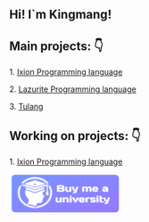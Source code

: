 <h2>Hi! I`m Kingmang!</h2>

<h2> Main projects: 👇</h2>

<p>1. <a href="https://github.com/IxionLang/Ixion">Ixion Programming language</a></p>

<p>2. <a href="https://github.com/ArtyomKingmang/Lazurite">Lazurite Programming language</a></p>

<p>3. <a href="https://github.com/ArtyomKingmang/Tulang">Tulang</a></p>


<h2> Working on projects: 👇</h2>

<p>1. <a href="https://github.com/IxionLang/Ixion">Ixion Programming language</a></p>

<a href="https://www.donationalerts.com/r/artyomkingmang"> <img src="https://github.com/ArtyomKingmang/ArtyomKingmang/blob/main/logo.png" width="200" height = "70"></a>


